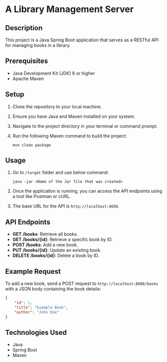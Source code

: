 # A Library Management Server

## Description
This project is a Java Spring Boot application that serves as a RESTful API for managing books in a library.

## Prerequisites
- Java Development Kit (JDK) 8 or higher
- Apache Maven

## Setup
1. Clone the repository to your local machine.
2. Ensure you have Java and Maven installed on your system.
3. Navigate to the project directory in your terminal or command prompt.
4. Run the following Maven command to build the project:

    ```
    mvn clean package
    ```

## Usage
1. Go to ``` /target ``` folder and use below command:

    ```
    java -jar <Name of the Jar file that was created>
    ```

2. Once the application is running, you can access the API endpoints using a tool like Postman or cURL.
3. The base URL for the API is `http://localhost:4050`.

## API Endpoints
- **GET /books**: Retrieve all books.
- **GET /books/{id}**: Retrieve a specific book by ID.
- **POST /books**: Add a new book.
- **PUT /books/{id}**: Update an existing book.
- **DELETE /books/{id}**: Delete a book by ID.

## Example Request
To add a new book, send a POST request to `http://localhost:8080/books` with a JSON body containing the book details:

```json
{
    "id": 1,
    "title": "Example Book",
    "author": "John Doe"
} 
```

## Technologies Used
- Java
- Spring Boot
- Maven
